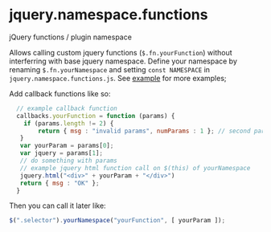 # jquery.namespace.functions
jQuery functions / plugin namespace  

Allows calling custom jquery functions (`$.fn.yourFunction`) without interferring with base jquery namespace. Define your namespace by renaming `$.fn.yourNamespace` and setting `const NAMESPACE` in `jquery.namespace.functions.js`. See [example](https://github.com/jbenzshawel/jquery.namespace.functions/blob/master/example/example.jquery.namespace.functions.js) for more examples;

Add callback functions like so:
```javascript
  // example callback function 
  callbacks.yourFunction = function (params) {
  	if (params.length != 2) {
    	return { msg : "invalid params", numParams : 1 }; // second param is default and always set 
   }
   var yourParam = params[0];
   var jquery = params[1];
   // do something with params 
   // example jquery html function call on $(this) of yourNamespace
   jquery.html("<div>" + yourParam + "</div>")
   return { msg : "OK" };
  }
```

Then you can call it later like: 
```javascript
$(".selector").yourNamespace("yourFunction", [ yourParam ]);
```
